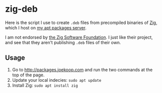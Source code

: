 # zig-deb

Here is the script I use to create `.deb` files from precompiled binaries of [Zig], which I host on [my apt packages server][packagesJK].

I am not endorsed by [the Zig Software Foundation][zsf]. I just like their project, and see that they aren't publishing `.deb` files of their own.

## Usage

1. Go to http://packages.joekoop.com and run the two commands at the top of the page.
1. Update your local indecies: `sudo apt update`
1. Install Zig: `sudo apt install zig`

[Zig]: https://ziglang.org/
[packagesJK]: http://packages.joekoop.com/
[zsf]: https://ziglang.org/zsf/
